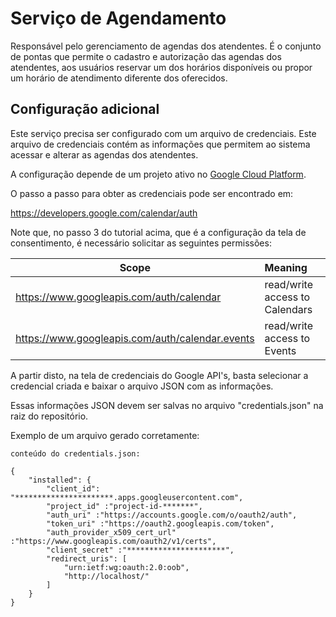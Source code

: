 # Serviço de Agendamento

Responsável pelo gerenciamento de agendas dos atendentes. É o conjunto de pontas que permite o cadastro e autorização das agendas dos atendentes, aos usuários reservar um dos horários disponíveis ou propor um horário de atendimento diferente dos oferecidos.

## Configuração adicional

Este serviço precisa ser configurado com um arquivo de credenciais. Este arquivo de credenciais contém as informações que permitem ao sistema acessar e alterar as agendas dos atendentes.

A configuração depende de um projeto ativo no [Google Cloud Platform](https://cloud.google.com/).

O passo a passo para obter as credenciais pode ser encontrado em:

https://developers.google.com/calendar/auth

Note que, no passo 3 do tutorial acima, que é a configuração da tela de consentimento, é necessário solicitar as seguintes permissões:

|Scope | Meaning |
|------|:--------|
|https://www.googleapis.com/auth/calendar|read/write access to Calendars|
|https://www.googleapis.com/auth/calendar.events|read/write access to Events|

A partir disto, na tela de credenciais do Google API's, basta selecionar a credencial criada e baixar o arquivo JSON com as informações.

Essas informações JSON devem ser salvas no arquivo "credentials.json" na raiz do repositório.

Exemplo de um arquivo gerado corretamente:

```
conteúdo do credentials.json:

{
    "installed": {
        "client_id": "**********************.apps.googleusercontent.com",
        "project_id" :"project-id-*******",
        "auth_uri" :"https://accounts.google.com/o/oauth2/auth",
        "token_uri" :"https://oauth2.googleapis.com/token",
        "auth_provider_x509_cert_url" :"https://www.googleapis.com/oauth2/v1/certs",
        "client_secret" :"**********************",
        "redirect_uris": [
            "urn:ietf:wg:oauth:2.0:oob",
            "http://localhost/"
        ]
    }
}
```
